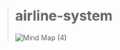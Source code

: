 > # airline-system
> ![Mind Map (4)](https://github.com/ehabsalhi/airline-system/assets/129268878/1b4c214c-1faf-48c5-be0d-f19b817d8243)
